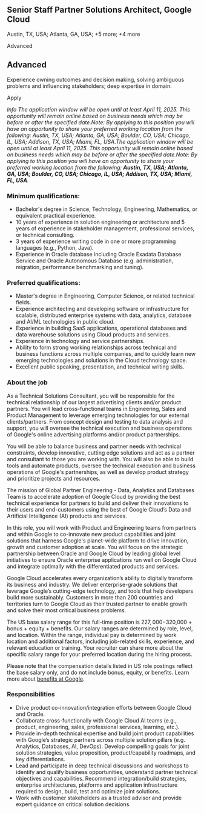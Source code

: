 ## Senior Staff Partner Solutions Architect, Google Cloud

Austin, TX, USA; Atlanta, GA, USA; +5 more; +4 more

Advanced

## Advanced

Experience owning outcomes and decision making, solving ambiguous problems and influencing stakeholders; deep expertise in domain.

Apply[](./apply?jobId=CiUAL2FckfHP17stDkX6JdC6Fnw24DLUfJk4YKE77rKLiKvz4KX6EjsAgOFyA4gGRnJfqeo3a1T3S9665KBHa8NqQyBf8B6XhzYQmx9_P3QIJmxaOpNBd6fdPEfWaWpylgPOyg%3D%3D_V2&loc=US&title=Senior%20Staff%20Partner%20Solutions%20Architect&location=Miami%20UnitedStates&src=Online%2FJob%20Board%2Fglassdoor)

*Info The application window will be open until at least April 11, 2025. This opportunity will remain online based on business needs which may be before or after the specified date.Note: By applying to this position you will have an opportunity to share your preferred working location from the following: Austin, TX, USA; Atlanta, GA, USA; Boulder, CO, USA; Chicago, IL, USA; Addison, TX, USA; Miami, FL, USA.The application window will be open until at least April 11, 2025. This opportunity will remain online based on business needs which may be before or after the specified date.Note: By applying to this position you will have an opportunity to share your preferred working location from the following: **Austin, TX, USA; Atlanta, GA, USA; Boulder, CO, USA; Chicago, IL, USA; Addison, TX, USA; Miami, FL, USA**.*

### Minimum qualifications:

- Bachelor's degree in Science, Technology, Engineering, Mathematics, or equivalent practical experience.
- 10 years of experience in solution engineering or architecture and 5 years of experience in stakeholder management, professional services, or technical consulting.
- 3 years of experience writing code in one or more programming languages (e.g., Python, Java).
- Experience in Oracle database including Oracle Exadata Database Service and Oracle Autonomous Database (e.g. administration, migration, performance benchmarking and tuning).

### Preferred qualifications:

- Master's degree in Engineering, Computer Science, or related technical fields.
- Experience architecting and developing software or infrastructure for scalable, distributed enterprise systems with data, analytics, database and AI/ML technologies in public cloud.
- Experience in building SaaS applications, operational databases and data warehouse solutions using Cloud products and services.
- Experience in technology and service partnerships.
- Ability to form strong working relationships across technical and business functions across multiple companies, and to quickly learn new emerging technologies and solutions in the Cloud technology space.
- Excellent public speaking, presentation, and technical writing skills.

### About the job

As a Technical Solutions Consultant, you will be responsible for the technical relationship of our largest advertising clients and/or product partners. You will lead cross-functional teams in Engineering, Sales and Product Management to leverage emerging technologies for our external clients/partners. From concept design and testing to data analysis and support, you will oversee the technical execution and business operations of Google's online advertising platforms and/or product partnerships.

You will be able to balance business and partner needs with technical constraints, develop innovative, cutting edge solutions and act as a partner and consultant to those you are working with. You will also be able to build tools and automate products, oversee the technical execution and business operations of Google's partnerships, as well as develop product strategy and prioritize projects and resources.

The mission of Global Partner Engineering - Data, Analytics and Databases Team is to accelerate adoption of Google Cloud by providing the best technical experience for partners to build and deliver their innovations to their users and end-customers using the best of Google Cloud’s Data and Artificial Intelligence (AI) products and services.

In this role, you will work with Product and Engineering teams from partners and within Google to co-innovate new product capabilities and joint solutions that harness Google's planet-wide platform to drive innovation, growth and customer adoption at scale. You will focus on the strategic partnership between Oracle and Google Cloud by leading global level initiatives to ensure Oracle enterprise applications run well on Google Cloud and integrate optimally with the differentiated products and services.

Google Cloud accelerates every organization’s ability to digitally transform its business and industry. We deliver enterprise-grade solutions that leverage Google’s cutting-edge technology, and tools that help developers build more sustainably. Customers in more than 200 countries and territories turn to Google Cloud as their trusted partner to enable growth and solve their most critical business problems.

The US base salary range for this full-time position is $227,000-$320,000 + bonus + equity + benefits. Our salary ranges are determined by role, level, and location. Within the range, individual pay is determined by work location and additional factors, including job-related skills, experience, and relevant education or training. Your recruiter can share more about the specific salary range for your preferred location during the hiring process.

Please note that the compensation details listed in US role postings reflect the base salary only, and do not include bonus, equity, or benefits. Learn more about [benefits at Google](https://careers.google.com/benefits/).

### Responsibilities

- Drive product co-innovation/integration efforts between Google Cloud and Oracle.
- Collaborate cross-functionally with Google Cloud AI teams (e.g., product, engineering, sales, professional services, learning, etc.).
- Provide in-depth technical expertise and build joint product capabilities with Google’s strategic partners across multiple solution pillars (e.g. Analytics, Databases, AI, DevOps). Develop compelling goals for joint solution strategies, value proposition, product/capability roadmaps, and key differentiations.
- Lead and participate in deep technical discussions and workshops to identify and qualify business opportunities, understand partner technical objectives and capabilities. Recommend integration/build strategies, enterprise architectures, platforms and application infrastructure required to design, build, test and optimize joint solutions.
- Work with customer stakeholders as a trusted advisor and provide expert guidance on critical solution decisions.
